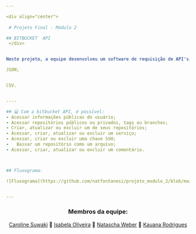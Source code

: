 ```yaml
---

<div align="center">
 
 # Projeto Final - Módulo 2

## BITBUCKET  API
 </div>


Neste projeto, a equipe desenvolveu um software de requisição de API's, dentro do padrão MVC, utilizando orientação a objetos e seguindo as boas práticas de Engenharia de Software. O programa recebeu duas flags, retornando os dados em dois formatos diferentes:

JSON;


CSV.  


----

## 💻 Com a bitbucket API, é possível: 
- Acessar informações públicas do usuário;
- Acessar repositórios públicos ou privados, tags ou branches;
- Criar, atualizar ou excluir um de seus repositórios;
- Acessar, criar, atualizar ou excluir um serviço;
- Acessar, criar ou excluir uma chave SSH;
-   Baixar um repositório como um arquivo;
- Acessar, criar, atualizar ou excluir um comentário.



## Fluxograma:

![Fluxograma](https://github.com/natfontanesi/projeto_modulo_2/blob/main/imagens/fluxograma%20(1).png)


---
```



<div align="center">
 
 
### Membros da equipe:  


[Caroline Suwaki](https://github.com/csuwaki/)  👥 [Isabela Oliveira](https://github.com/isaolivlima) 👥 [Natascha Weber](https://github.com/natfontanesi) 👥 [Kauana Rodrigues](https://github.com/kku2020)  
 </div>

